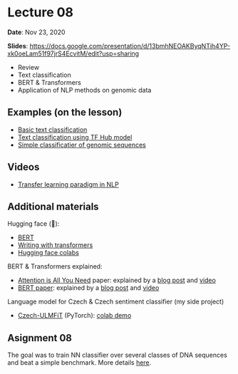 # Lecture 08

**Date**: Nov 23, 2020

**Slides**: https://docs.google.com/presentation/d/13bmhNEOAKByqNTih4YP-xk0oeLam51f97jrS4EcvitM/edit?usp=sharing

* Review
* Text classification
* BERT & Transformers
* Application of NLP methods on genomic data


## Examples (on the lesson)

* [Basic text classification](https://www.tensorflow.org/tutorials/keras/text_classification)
* [Text classification using TF Hub model](https://www.tensorflow.org/tutorials/keras/text_classification_with_hub)
* [Simple classificatier of genomic sequences](https://github.com/simecek/dspracticum2020/blob/master/lecture_08/assignment/SimpleGenomicNN.ipynb)


## Videos

* [Transfer learning paradigm in NLP](https://www.youtube.com/watch?v=eKqWC577WlI)

## Additional materials

Hugging face (🤗):

* [BERT](https://huggingface.co/bert-base-uncased)
* [Writing with transformers](https://transformer.huggingface.co/)
* [Hugging face colabs](https://huggingface.co/transformers/notebooks.html)

BERT & Transformers explained:

* [Attention is All You Need](https://arxiv.org/abs/1706.03762) paper: explained by a [blog post](https://mlexplained.com/2017/12/29/attention-is-all-you-need-explained/) and [video](https://www.youtube.com/watch?v=iDulhoQ2pro&ab_channel=YannicKilcher)
* [BERT paper](https://arxiv.org/abs/1810.04805): explained by a [blog post](https://mlexplained.com/2019/01/07/paper-dissected-bert-pre-training-of-deep-bidirectional-transformers-for-language-understanding-explained/) and [video](https://www.youtube.com/watch?v=OR0wfP2FD3c&ab_channel=HenryAILabs)

Language model for Czech & Czech sentiment classifier (my side project)

* [Czech-ULMFiT](https://github.com/simecek/Czech-ULMFiT) (PyTorch): [colab demo](https://colab.research.google.com/drive/1IAWBejZWvXDUirxA8RpBlV1sH3Mv8Uka?usp=sharing)

## Asignment 08

The goal was to train NN classifier over several classes of DNA sequences and beat a simple benchmark. More details [here](assignment/).